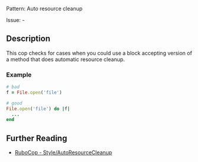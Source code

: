 Pattern: Auto resource cleanup

Issue: -

## Description

This cop checks for cases when you could use a block
accepting version of a method that does automatic
resource cleanup.

### Example

```ruby
# bad
f = File.open('file')

# good
File.open('file') do |f|
  ...
end
```

## Further Reading

* [RuboCop - Style/AutoResourceCleanup](https://rubocop.readthedocs.io/en/latest/cops_style/#styleautoresourcecleanup)
